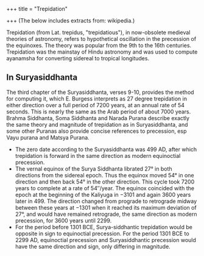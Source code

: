 +++
title = "Trepidation"

+++
(The below includes extracts from: wikipedia.)

Trepidation (from Lat. trepidus, "trepidatious"), in now-obsolete medieval theories of astronomy, refers to hypothetical oscillation in the precession of the equinoxes. The theory was popular from the 9th to the 16th centuries. Trepidation was the mainstay of Hindu astronomy and was used to compute ayanamsha for converting sidereal to tropical longitudes.

## In Suryasiddhanta
The third chapter of the Suryasiddhanta, verses 9-10, provides the method for computing it, which E. Burgess interprets as 27 degree trepidation in either direction over a full period of 7200 years, at an annual rate of 54 seconds. This is nearly the same as the Arab period of about 7000 years. Brahma Siddhanta, Soma Siddhanta and Narada Purana describe exactly the same theory and magnitude of trepidation as in Suryasiddhanta, and some other Puranas also provide concise references to precession, esp Vayu purana and Matsya Purana.
- The zero date according to the Suryasiddhanta was 499 AD, after which trepidation is forward in the same direction as modern equinoctial precession.
- The vernal equinox of the Surya Siddhanta librated 27° in both directions from the sidereal epoch. Thus the equinox moved 54° in one direction and then back 54° in the other direction.  This cycle took 7200 years to complete at a rate of 54″/year. The equinox coincided with the epoch at the beginning of the Kaliyuga in −3101 and again 3600 years later in 499. The direction changed from prograde to retrograde midway between these years at −1301 when it reached its maximum deviation of 27°, and would have remained retrograde, the same direction as modern precession, for 3600 years until 2299.
- For the period before 1301 BCE, Surya-siddhantic trepidation would be opposite in sign to equinoctial precession. For the period 1301 BCE to 2299 AD, equinoctial precession and Suryasiddhantic precession would have the same direction and sign, only differing in magnitude.